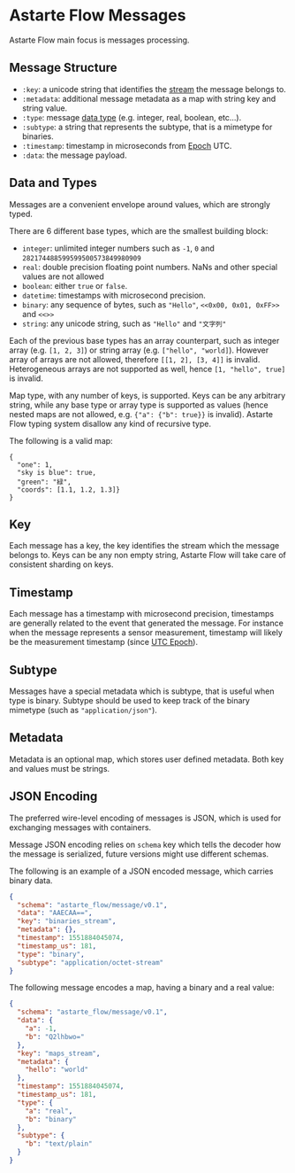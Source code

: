 # Astarte Flow Messages

Astarte Flow main focus is messages processing.

## Message Structure

* `:key`: a unicode string that identifies the [stream](0006-streams.html) the message belongs to.
* `:metadata`: additional message metadata as a map with string key and string value.
* `:type`: message [data type](#data-and-types) (e.g. integer, real, boolean, etc...).
* `:subtype`: a string that represents the subtype, that is a mimetype for binaries.
* `:timestamp`: timestamp in microseconds from [Epoch](https://en.wikipedia.org/wiki/Unix_time) UTC.
* `:data`: the message payload.

## Data and Types

Messages are a convenient envelope around values, which are strongly typed.

There are 6 different base types, which are the smallest building block:

* `integer`: unlimited integer numbers such as `-1`, `0` and `282174488599599500573849980909`
* `real`: double precision floating point numbers. NaNs and other special values are not allowed
* `boolean`: either `true` or `false`.
* `datetime`: timestamps with microsecond precision.
* `binary`: any sequence of bytes, such as `"Hello"`, `<<0x00, 0x01, 0xFF>>` and `<<>>`
* `string`: any unicode string, such as `"Hello"` and `"文字列"`

Each of the previous base types has an array counterpart, such as integer array (e.g. `[1, 2, 3]`)
or string array (e.g. `["hello", "world]`).
However array of arrays are not allowed, therefore `[[1, 2], [3, 4]]` is invalid. Heterogeneous
arrays are not supported as well, hence `[1, "hello", true]` is invalid.

Map type, with any number of keys, is supported. Keys can be any arbitrary string, while
any base type or array type is supported as values (hence nested maps are not allowed, e.g.
`{"a": {"b": true}}` is invalid). Astarte Flow typing system disallow any kind of recursive type.

The following is a valid map:
```
{
  "one": 1,
  "sky is blue": true,
  "green": "緑",
  "coords": [1.1, 1.2, 1.3]}
}
```

## Key

Each message has a key, the key identifies the stream which the message belongs to.
Keys can be any non empty string, Astarte Flow will take care of consistent sharding on keys.

## Timestamp

Each message has a timestamp with microsecond precision, timestamps are generally related to the event
that generated the message. For instance when the message represents a sensor measurement,
timestamp will likely be the measurement timestamp (since
[UTC Epoch](https://en.wikipedia.org/wiki/Unix_time)).

## Subtype

Messages have a special metadata which is subtype, that is useful when type is binary.
Subtype should be used to keep track of the binary mimetype (such as `"application/json"`).

## Metadata

Metadata is an optional map, which stores user defined metadata. Both key and values must be strings.

## JSON Encoding

The preferred wire-level encoding of messages is JSON, which is used for exchanging messages with
containers.

Message JSON encoding relies on `schema` key which tells the decoder how the message is serialized,
future versions might use different schemas.

The following is an example of a JSON encoded message, which carries binary data.

```json
{
  "schema": "astarte_flow/message/v0.1",
  "data": "AAECAA==",
  "key": "binaries_stream",
  "metadata": {},
  "timestamp": 1551884045074,
  "timestamp_us": 181,
  "type": "binary",
  "subtype": "application/octet-stream"
}
```

The following message encodes a map, having a binary and a real value:

```json
{
  "schema": "astarte_flow/message/v0.1",
  "data": {
    "a": -1,
    "b": "Q2lhbwo="
  },
  "key": "maps_stream",
  "metadata": {
    "hello": "world"
  },
  "timestamp": 1551884045074,
  "timestamp_us": 181,
  "type": {
    "a": "real",
    "b": "binary"
  },
  "subtype": {
    "b": "text/plain"
  }
}
```
